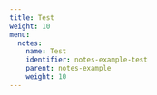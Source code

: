 ```yaml
---
title: Test
weight: 10
menu:
  notes:
    name: Test
    identifier: notes-example-test
    parent: notes-example
    weight: 10
---
```

